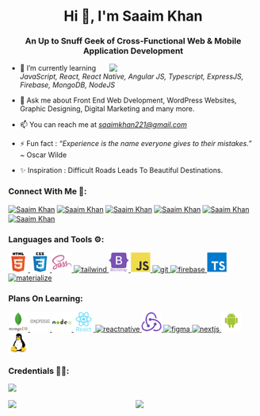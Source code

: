 <!--**Saaim-K/Saaim-K** is a ✨ _special_ ✨ repository because its `README.md` (this file) appears on your GitHub profile.-->










<h1 align="center">Hi 👋, I'm Saaim Khan</h1>
<h3 align="center">An Up to Snuff Geek of Cross-Functional Web & Mobile Application Development</h3>

<img align="right" src="https://cdn.dribbble.com/users/1162077/screenshots/3848914/media/7ed7d5ca074b48b328150e5a231e8d1f.gif" width="300" />

- 🌱 I’m currently learning *JavaScript, React, React Native, Angular JS, Typescript, ExpressJS, Firebase, MongoDB, NodeJS*

- 💬 Ask me about Front End Web Dvelopment, WordPress Websites, Graphic Designing, Digital Marketing and many more.

- 📫 You can reach me at *saaimkhan221@gmail.com*

- ⚡ Fun fact : *“Experience is the name everyone gives to their mistakes.”* ~ Oscar Wilde

- ✨ Inspiration : Difficult Roads Leads To Beautiful Destinations.

<h3>Connect With Me 🔗:</h3>


<a href="https://linkedin.com/in/saaim-khan-998732221" target="blank"><img align="center" src="https://raw.githubusercontent.com/rahuldkjain/github-profile-readme-generator/master/src/images/icons/Social/linked-in-alt.svg" alt="Saaim Khan" height="30" width="40" /></a>
<a href="https://codepen.io/saaim-k" target="blank"><img align="center" src="https://raw.githubusercontent.com/rahuldkjain/github-profile-readme-generator/master/src/images/icons/Social/codepen.svg" alt="Saaim Khan" height="30" width="40" /></a>
<a href="https://www.topcoder.com/members/Saaim-Khan" target="blank"><img align="center" src="https://raw.githubusercontent.com/rahuldkjain/github-profile-readme-generator/master/src/images/icons/Social/topcoder.svg" alt="Saaim Khan" height="30" width="40" /></a>
<a href="https://dev.to/saaimk" target="blank"><img align="center" src="https://raw.githubusercontent.com/rahuldkjain/github-profile-readme-generator/master/src/images/icons/Social/devto.svg" alt="Saaim Khan" height="30" width="40" /></a>
<a href="https://github.com/Saaim-K" target="blank"><img align="center" src="https://raw.githubusercontent.com/rahuldkjain/github-profile-readme-generator/master/src/images/icons/Social/github.svg" alt="Saaim Khan" height="30" width="40" /></a>
<a href="https://fb.com/saaim.khan.1485537" target="blank"><img align="center" src="https://raw.githubusercontent.com/rahuldkjain/github-profile-readme-generator/master/src/images/icons/Social/facebook.svg" alt="Saaim Khan" height="30" width="40" /></a>

<h3>Languages and Tools ⚙️:</h3>
<p>
    <a href="https://www.w3.org/html/" target="_blank" rel="noreferrer"> <img
            src="https://raw.githubusercontent.com/devicons/devicon/master/icons/html5/html5-original-wordmark.svg"
            alt="html5" width="40" height="40" /> </a>
    <a href="https://www.w3schools.com/css/" target="_blank" rel="noreferrer"> <img
            src="https://raw.githubusercontent.com/devicons/devicon/master/icons/css3/css3-original-wordmark.svg"
            alt="css3" width="40" height="40" /> </a>
    <a href="https://sass-lang.com" target="_blank" rel="noreferrer"> <img
            src="https://raw.githubusercontent.com/devicons/devicon/master/icons/sass/sass-original.svg" 
            alt="sass" width="40" height="40" /> </a>
    <a href="https://tailwindcss.com/" target="_blank" rel="noreferrer"> <img
            src="https://www.vectorlogo.zone/logos/tailwindcss/tailwindcss-icon.svg" 
            alt="tailwind" width="40" height="40" /> </a>
    <a href="https://getbootstrap.com" target="_blank" rel="noreferrer"> <img
            src="https://raw.githubusercontent.com/devicons/devicon/master/icons/bootstrap/bootstrap-plain-wordmark.svg"
            alt="bootstrap" width="40" height="40" /> </a>
    <a href="https://developer.mozilla.org/en-US/docs/Web/JavaScript" target="_blank" rel="noreferrer"> <img
            src="https://raw.githubusercontent.com/devicons/devicon/master/icons/javascript/javascript-original.svg"
            alt="javascript" width="40" height="40" /> </a>
    <a href="https://git-scm.com/" target="_blank" rel="noreferrer"> <img
            src="https://www.vectorlogo.zone/logos/git-scm/git-scm-icon.svg" 
            alt="git" width="40" height="40" /> </a>
    <a href="https://firebase.google.com/" target="_blank" rel="noreferrer"> <img
            src="https://www.vectorlogo.zone/logos/firebase/firebase-icon.svg" 
            alt="firebase" width="40" height="40" /> </a>
    <a href="https://www.typescriptlang.org/" target="_blank" rel="noreferrer"> <img
            src="https://raw.githubusercontent.com/devicons/devicon/master/icons/typescript/typescript-original.svg"
            alt="typescript" width="40" height="40" /> </a>
    <a href="https://materializecss.com/" target="_blank" rel="noreferrer"> <img
            src="https://raw.githubusercontent.com/prplx/svg-logos/5585531d45d294869c4eaab4d7cf2e9c167710a9/svg/materialize.svg"
            alt="materialize" width="40" height="40" /> </a>
</p>

<h3> Plans On Learning: </h3>

<p>
 <a href="https://www.mongodb.com/" target="_blank" rel="noreferrer"> <img
            src="https://raw.githubusercontent.com/devicons/devicon/master/icons/mongodb/mongodb-original-wordmark.svg"
            alt="mongodb" width="40" height="40" /> </a>
    <a href="https://expressjs.com" target="_blank" rel="noreferrer"> <img
            src="https://raw.githubusercontent.com/devicons/devicon/master/icons/express/express-original-wordmark.svg"
            alt="express" width="40" height="40" /> </a>
    <a href="https://nodejs.org" target="_blank" rel="noreferrer"> <img
            src="https://raw.githubusercontent.com/devicons/devicon/master/icons/nodejs/nodejs-original-wordmark.svg"
            alt="nodejs" width="40" height="40" /> </a>
    <a href="https://reactjs.org/" target="_blank" rel="noreferrer"> <img
            src="https://raw.githubusercontent.com/devicons/devicon/master/icons/react/react-original-wordmark.svg"
            alt="react" width="40" height="40" /> </a>
    <a href="https://reactnative.dev/" target="_blank" rel="noreferrer"> <img
            src="https://reactnative.dev/img/header_logo.svg" 
            alt="reactnative" width="40" height="40" /> </a>
    <a href="https://redux.js.org" target="_blank" rel="noreferrer"> <img
            src="https://raw.githubusercontent.com/devicons/devicon/master/icons/redux/redux-original.svg" 
            alt="redux" width="40" height="40" /> </a>
    <a href="https://www.figma.com/" target="_blank" rel="noreferrer"> <img
            src="https://www.vectorlogo.zone/logos/figma/figma-icon.svg" 
            alt="figma" width="40" height="40" /> </a>
    <a href="https://nextjs.org/" target="_blank" rel="noreferrer"> <img
            src="https://cdn.worldvectorlogo.com/logos/nextjs-2.svg" 
            alt="nextjs" width="40" height="40" /> </a>
    <a href="https://developer.android.com" target="_blank" rel="noreferrer"> <img
            src="https://raw.githubusercontent.com/devicons/devicon/master/icons/android/android-original-wordmark.svg"
            alt="android" width="40" height="40" /> </a>
    <a href="https://www.linux.org/" target="_blank" rel="noreferrer"><img 
            src="https://raw.githubusercontent.com/devicons/devicon/master/icons/linux/linux-original.svg" 
            alt="linux" width="40" height="40" /> </a>
</p>
 
<h3> Credentials 👨‍🎓: </h3>
<p>
    <img src="https://www.sololearn.com/certificates/course/en/23350203/1024/landscape/png" width="300">
    <!--
    <img align="center" src="https://www.sololearn.com/certificates/course/en/23350203/1024/landscape/png" width="300">
    <img align="right" src="https://www.sololearn.com/certificates/course/en/23350203/1024/landscape/png" width="300">
    -->
<p>
 
 <!--
 <p align="center">
    <img align="left" src="https://www.sololearn.com/certificates/course/en/23350203/1024/landscape/png" width="300">
    <img align="center" src="https://www.sololearn.com/certificates/course/en/23350203/1024/landscape/png" width="300">
    <img align="right" src="https://www.sololearn.com/certificates/course/en/23350203/1024/landscape/png" width="300">
<p>
-->

    
<img align="left" width="51%" src="https://github-readme-stats.vercel.app/api?username=Saaim-K&show_icons=true&theme=github_dark"/>
<img align="left" width="42.5%" src="https://github-readme-stats.vercel.app/api/top-langs/?username=Saaim-K&layout=compact&theme=github_dark"/>

